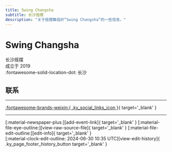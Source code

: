 ```yaml
---
title: Swing Changsha
subtitle: 长沙摇摆
description: "关于摇摆舞组织“Swing Changsha”的一些信息。"
---
```


# Swing Changsha

长沙摇摆  
成立于 2019  
:fontawesome-solid-location-dot: 长沙  


## 联系


---

 [:fontawesome-brands-weixin:{ .ky_social_links_icon }](# "长沙摇摆Swing Changsha"){ target='_blank' }

---

<div class="ky_page_footer" markdown>
<div class="ky_page_footer_trailing" markdown="span">
[:material-newspaper-plus:][add-event-link]{ target='_blank' }
[:material-file-eye-outline:][view-raw-source-file]{ target='_blank' }
[:material-file-edit-outline:][edit-info]{ target='_blank' }
</div>
<div class="ky_page_footer_leading" markdown="span">
[:material-clock-edit-outline: 2024-06-30 10:35 UTC][view-edit-history]{ .ky_page_footer_history_button target='_blank' }
</div>
</div>

[add-event-link]: https://github.com/swingdance/events/issues/new?assignees=&labels=add+event&projects=&template=02-add_entity.yml&title=%5Bcn%5D%20%3CName%3E&region=cn&province=Hunan&city=Changsha&org_id=swing-chang-sha "添加活动"
[view-raw-source-file]: https://github.com/swingdance/orgs/blob/main/cn/swing-chang-sha.json "查看原始源文件"
[edit-info]: https://github.com/swingdance/orgs/issues/new?assignees=&labels=update+org&projects=&template=03-update_entity.yml&title=%5Bcn%5D%20Swing%20Changsha&region=cn&id=swing-chang-sha&name=Swing%20Changsha "编辑信息"

[view-edit-history]: https://github.com/swingdance/orgs/commits/main/cn/swing-chang-sha.json "查看编辑历史"

